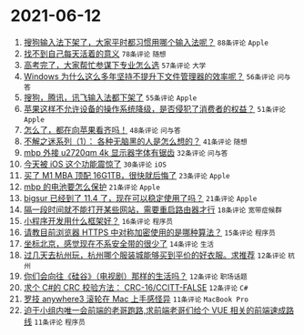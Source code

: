 # 2021-06-12

1. [搜狗输入法下架了，大家平时都习惯用哪个输入法呢？](https://www.v2ex.com/t/783039) `88条评论` `Apple`
1. [找不到自己每天活着的意义](https://www.v2ex.com/t/783089) `78条评论` `随想`
1. [高考完了，大家帮忙参谋下专业怎么选](https://www.v2ex.com/t/783083) `57条评论` `大学`
1. [Windows 为什么这么多年坚持不提升下文件管理器的效率呢？](https://www.v2ex.com/t/783038) `56条评论` `问与答`
1. [搜狗，腾讯，讯飞输入法都下架了](https://www.v2ex.com/t/783055) `55条评论` `Apple`
1. [苹果这样不允许设备的操作系统降级，是否侵犯了消费者的权益？](https://www.v2ex.com/t/783073) `51条评论` `Apple`
1. [怎么了，都在向苹果看齐吗！](https://www.v2ex.com/t/783051) `48条评论` `问与答`
1. [不解之迷系列（1）： 各种无脑黑的人是怎么想的？](https://www.v2ex.com/t/783105) `41条评论` `随想`
1. [mbp 外接 u2720qm 4k 显示器字体有锯齿](https://www.v2ex.com/t/783056) `32条评论` `问与答`
1. [今天被 iOS 这个功能震惊了](https://www.v2ex.com/t/783078) `30条评论` `iOS`
1. [买了 M1 MBA 顶配 16G1TB，很快就后悔了](https://www.v2ex.com/t/783112) `23条评论` `Apple`
1. [mbp 的电池要怎么保护](https://www.v2ex.com/t/783125) `21条评论` `Apple`
1. [bigsur 已经到了 11.4 了，现在可以稳定使用了吗？](https://www.v2ex.com/t/783100) `21条评论` `Apple`
1. [隔一段时间就不能打开某些网站，需要重启路由器才行](https://www.v2ex.com/t/783095) `18条评论` `宽带症候群`
1. [小程序开发用什么框架好？](https://www.v2ex.com/t/783101) `16条评论` `程序员`
1. [请教目前浏览器 HTTPS 中对称加密使用的是哪种算法？](https://www.v2ex.com/t/783059) `15条评论` `程序员`
1. [坐标北京，感觉现在不系安全带的很少了](https://www.v2ex.com/t/783115) `14条评论` `生活`
1. [过几天去杭州玩，杭州哪个服装城能够买到平价的好衣服。求推荐](https://www.v2ex.com/t/783082) `12条评论` `杭州`
1. [你们会向往《硅谷》（电视剧）那样的生活吗？](https://www.v2ex.com/t/783057) `12条评论` `职场话题`
1. [求个 C#的 CRC 校验方法： CRC-16/CCITT-FALSE](https://www.v2ex.com/t/783047) `12条评论` `C#`
1. [罗技 anywhere3 滚轮在 Mac 上手感怪异](https://www.v2ex.com/t/783114) `11条评论` `MacBook Pro`
1. [迫于小组内唯一会前端的老哥跑路,求前端老哥们给个 VUE 相关的前端速成路线](https://www.v2ex.com/t/783104) `11条评论` `程序员`
